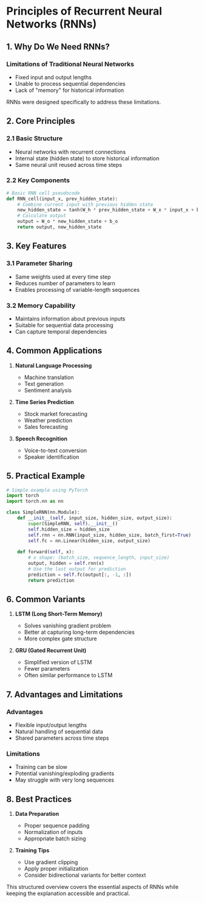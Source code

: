 # Principles of Recurrent Neural Networks (RNNs)

## 1. Why Do We Need RNNs?

### Limitations of Traditional Neural Networks
- Fixed input and output lengths
- Unable to process sequential dependencies
- Lack of "memory" for historical information

RNNs were designed specifically to address these limitations.

## 2. Core Principles

### 2.1 Basic Structure
- Neural networks with recurrent connections
- Internal state (hidden state) to store historical information
- Same neural unit reused across time steps

### 2.2 Key Components
```python
# Basic RNN cell pseudocode
def RNN_cell(input_x, prev_hidden_state):
    # Combine current input with previous hidden state
    new_hidden_state = tanh(W_h * prev_hidden_state + W_x * input_x + b)
    # Calculate output
    output = W_o * new_hidden_state + b_o
    return output, new_hidden_state
```

## 3. Key Features

### 3.1 Parameter Sharing
- Same weights used at every time step
- Reduces number of parameters to learn
- Enables processing of variable-length sequences

### 3.2 Memory Capability
- Maintains information about previous inputs
- Suitable for sequential data processing
- Can capture temporal dependencies

## 4. Common Applications

1. **Natural Language Processing**
   - Machine translation
   - Text generation
   - Sentiment analysis

2. **Time Series Prediction**
   - Stock market forecasting
   - Weather prediction
   - Sales forecasting

3. **Speech Recognition**
   - Voice-to-text conversion
   - Speaker identification

## 5. Practical Example

```python
# Simple example using PyTorch
import torch
import torch.nn as nn

class SimpleRNN(nn.Module):
    def __init__(self, input_size, hidden_size, output_size):
        super(SimpleRNN, self).__init__()
        self.hidden_size = hidden_size
        self.rnn = nn.RNN(input_size, hidden_size, batch_first=True)
        self.fc = nn.Linear(hidden_size, output_size)
    
    def forward(self, x):
        # x shape: (batch_size, sequence_length, input_size)
        output, hidden = self.rnn(x)
        # Use the last output for prediction
        prediction = self.fc(output[:, -1, :])
        return prediction
```

## 6. Common Variants

1. **LSTM (Long Short-Term Memory)**
   - Solves vanishing gradient problem
   - Better at capturing long-term dependencies
   - More complex gate structure

2. **GRU (Gated Recurrent Unit)**
   - Simplified version of LSTM
   - Fewer parameters
   - Often similar performance to LSTM

## 7. Advantages and Limitations

### Advantages
- Flexible input/output lengths
- Natural handling of sequential data
- Shared parameters across time steps

### Limitations
- Training can be slow
- Potential vanishing/exploding gradients
- May struggle with very long sequences

## 8. Best Practices

1. **Data Preparation**
   - Proper sequence padding
   - Normalization of inputs
   - Appropriate batch sizing

2. **Training Tips**
   - Use gradient clipping
   - Apply proper initialization
   - Consider bidirectional variants for better context

This structured overview covers the essential aspects of RNNs while keeping the explanation accessible and practical.